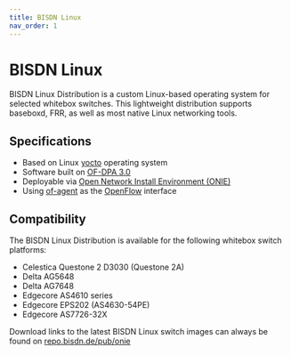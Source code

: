 ```yaml
---
title: BISDN Linux
nav_order: 1
---
```


# BISDN Linux

BISDN Linux Distribution is a custom Linux-based operating system for selected whitebox switches. This lightweight distribution supports baseboxd, FRR, as well as most native Linux networking tools.

## Specifications

* Based on Linux [yocto](https://www.yoctoproject.org/software-overview/downloads/) operating system
* Software built on [OF-DPA 3.0](https://github.com/Broadcom-Switch/of-dpa)
* Deployable via [Open Network Install Environment (ONIE)](http://onie.org/)
* Using [of-agent](https://github.com/Broadcom-Switch/of-dpa/tree/master/src/ofagent) as the [OpenFlow](https://www.opennetworking.org/wp-content/uploads/2014/10/openflow-switch-v1.3.5.pdf) interface

## Compatibility

The BISDN Linux Distribution is available for the following whitebox switch platforms:

* Celestica Questone 2 D3030 (Questone 2A)
* Delta AG5648
* Delta AG7648
* Edgecore AS4610 series
* Edgecore EPS202 (AS4630-54PE)
* Edgecore AS7726-32X

Download links to the latest BISDN Linux switch images can always be found on [repo.bisdn.de/pub/onie](http://repo.bisdn.de/pub/onie/)
